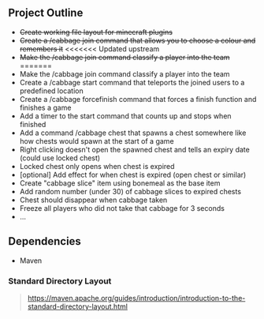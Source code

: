 ## Project Outline
- ~~Create working file layout for minecraft plugins~~
- ~~Create a /cabbage join command that allows you to choose a colour and remembers it~~
<<<<<<< Updated upstream
- ~~Make the /cabbage join command classify a player into the team~~
=======
- Make the /cabbage join command classify a player into the team
- Create a /cabbage start command that teleports the joined users to a predefined location
- Create a /cabbage forcefinish command that forces a finish function and finishes a game
- Add a timer to the start command that counts up and stops when finished
- Add a command /cabbage chest that spawns a chest somewhere like how chests would spawn at the start of a game
- Right clicking doesn't open the spawned chest and tells an expiry date (could use locked chest)
- Locked chest only opens when chest is expired
- [optional] Add effect for when chest is expired (open chest or similar)
- Create "cabbage slice" item using bonemeal as the base item
- Add random number (under 30) of cabbage slices to expired chests
- Chest should disappear when cabbage taken
- Freeze all players who did not take that cabbage for 3 seconds
- ...

## Dependencies
- Maven

### Standard Directory Layout
> https://maven.apache.org/guides/introduction/introduction-to-the-standard-directory-layout.html
